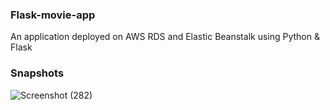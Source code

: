 ### Flask-movie-app

An application deployed on AWS RDS and Elastic Beanstalk using Python & Flask

### Snapshots

![Screenshot (282)](https://user-images.githubusercontent.com/64964968/87817709-0fd55200-c887-11ea-8949-67aedab005df.png)

